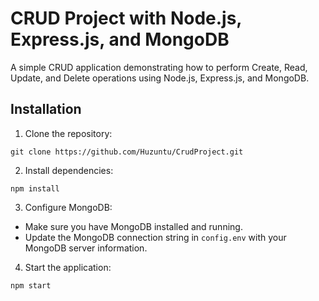 # CRUD Project with Node.js, Express.js, and MongoDB

A simple CRUD application demonstrating how to perform Create, Read, Update, and Delete operations using Node.js, Express.js, and MongoDB.

## Installation

1. Clone the repository:
```
git clone https://github.com/Huzuntu/CrudProject.git
```
2. Install dependencies:
```
npm install
```
3. Configure MongoDB:
- Make sure you have MongoDB installed and running.
- Update the MongoDB connection string in `config.env` with your MongoDB server information.

4. Start the application:
```
npm start
```

